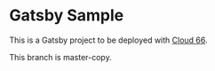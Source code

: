 # Gatsby Sample

This is a Gatsby project to be deployed with [Cloud 66](https://cloud66.com).

This branch is master-copy.
